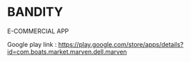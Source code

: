 # BANDITY
E-COMMERCIAL APP

Google play link : https://play.google.com/store/apps/details?id=com.boats.market.marven.dell.marven
